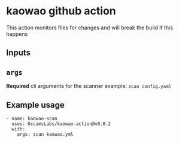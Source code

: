 # kaowao github action

This action monitors files for changes and will break the build if this happens

## Inputs

## `args`
**Required** cli arguments for the scanner
example:
`scan config.yaml`



## Example usage

```
- name: kaowao-scan
  uses: OccamsLabs/kaowao-action@v0.0.2
  with:
    args: scan kaowao.yml
```
